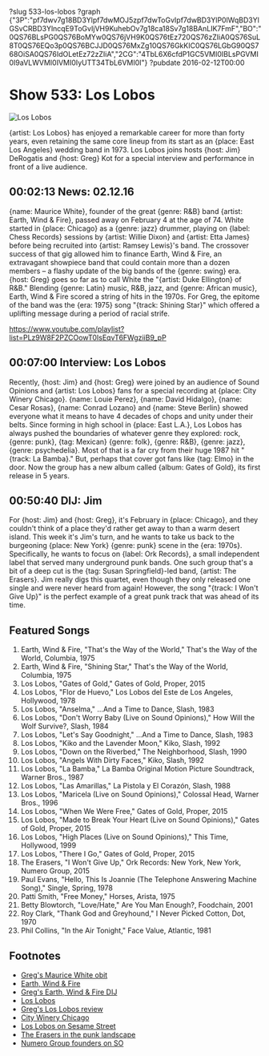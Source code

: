 ?slug 533-los-lobos
?graph {"3P":"pf7dwv7g18BD3Ylpf7dwMOJ5zpf7dwToGvIpf7dwBD3YlP0lWqBD3YlGSvCRBD3YlncqE9ToGvIjVH9KuhebOv7g18ca18Sv7g18BAnLIK7FmF","BO":"0QS76BLsPG0QS76BoMYw0QS76jVH9K0QS76tEz720QS76zZIiA0QS76SuL8T0QS76EQo3p0QS76BCJJD0QS76MxZg10QS76GkKIC0QS76LGbG90QS768OiSA0QS76IdOLetEz72zZIiA","2CG":"4TbL6X6cfdP1GC5VMI0IBLsPGVMI0I9aVLWVMI0IVMI0IyUTT34TbL6VMI0I"}
?pubdate 2016-02-12T00:00

# Show 533: Los Lobos

![Los Lobos](https://static.soundopinions.org/images/2016/loslobos_web.jpg)

{artist: Los Lobos} has enjoyed a remarkable career for more than forty years, even retaining the same core lineup from its start as an {place: East Los Angeles} wedding band in 1973. Los Lobos joins hosts {host: Jim} DeRogatis and {host: Greg} Kot for a special interview and performance in front of a live audience.

## 00:02:13 News: 02.12.16
{name: Maurice White}, founder of the great {genre: R&B} band {artist: Earth, Wind & Fire}, passed away on February 4 at the age of 74. White started in {place: Chicago} as a {genre: jazz} drummer, playing on {label: Chess Records} sessions by {artist: Willie Dixon} and {artist: Etta James} before being recruited into {artist: Ramsey Lewis}'s band. The crossover success of that gig allowed him to finance Earth, Wind & Fire, an extravagant showpiece band that could contain more than a dozen members – a flashy update of the big bands of the {genre: swing} era. {host: Greg} goes so far as to call White the "{artist: Duke Ellington} of R&B." Blending {genre: Latin} music, R&B, jazz, and {genre: African music}, Earth, Wind & Fire scored a string of hits in the 1970s. For Greg, the epitome of the band was the {era: 1975} song "{track: Shining Star}" which offered a uplifting message during a period of racial strife.

https://www.youtube.com/playlist?list=PLz9W8F2PZCOowT0IsEqvT6FWgziiB9_pP
## 00:07:00 Interview: Los Lobos
Recently, {host: Jim} and {host: Greg} were joined by an audience of Sound Opinions and {artist: Los Lobos} fans for a special recording at {place: City Winery Chicago}. {name: Louie Perez}, {name: David Hidalgo}, {name: Cesar Rosas}, {name: Conrad Lozano} and {name: Steve Berlin} showed everyone what it means to have 4 decades of chops and unity under their belts. Since forming in high school in {place: East L.A.}, Los Lobos has always pushed the boundaries of whatever genre they explored: rock, {genre: punk}, {tag: Mexican} {genre: folk}, {genre: R&B}, {genre: jazz}, {genre: psychedelia}. Most of that is a far cry from their huge 1987 hit "{track: La Bamba}." But, perhaps that cover got fans like {tag: Elmo} in the door. Now the group has a new album called {album: Gates of Gold}, its first release in 5 years. 

## 00:50:40 DIJ: Jim

For {host: Jim} and {host: Greg}, it's February in {place: Chicago}, and they couldn't think of a place they'd rather get away to than a warm desert island. This week it's Jim's turn, and he wants to take us back to the burgeoning {place: New York} {genre: punk} scene in the {era: 1970s}. Specifically, he wants to focus on {label: Ork Records}, a small independent label that served many underground punk bands. One such group that's a bit of a deep cut is the {tag: Susan Springfield}-led band, {artist: The Erasers}. Jim really digs this quartet, even though they only released one single and were never heard from again! However, the song "{track: I Won't Give Up}" is the perfect example of a great punk track that was ahead of its time. 

## Featured Songs

1. Earth, Wind & Fire, "That's the Way of the World," That's the Way of the World, Columbia, 1975 
1. Earth, Wind & Fire, "Shining Star," That's the Way of the World, Columbia, 1975 
1. Los Lobos, "Gates of Gold," Gates of Gold, Proper, 2015 
1. Los Lobos, "Flor de Huevo," Los Lobos del Este de Los Angeles, Hollywood, 1978 
1. Los Lobos, "Anselma," …And a Time to Dance, Slash, 1983
1. Los Lobos, "Don't Worry Baby (Live on Sound Opinions)," How Will the Wolf Survive?, Slash, 1984
1. Los Lobos, "Let's Say Goodnight," …And a Time to Dance, Slash, 1983
1. Los Lobos, "Kiko and the Lavender Moon," Kiko, Slash, 1992
1. Los Lobos, "Down on the Riverbed," The Neighborhood, Slash, 1990
1. Los Lobos, "Angels With Dirty Faces," Kiko, Slash, 1992
1. Los Lobos, "La Bamba," La Bamba Original Motion Picture Soundtrack, Warner Bros., 1987
1. Los Lobos, "Las Amarillas," La Pistola y El Corazón, Slash, 1988
1. Los Lobos, "Maricela (Live on Sound Opinions)," Colossal Head, Warner Bros., 1996
1. Los Lobos, "When We Were Free," Gates of Gold, Proper, 2015
1. Los Lobos, "Made to Break Your Heart (Live on Sound Opinions)," Gates of Gold, Proper, 2015
1. Los Lobos, "High Places (Live on Sound Opinions)," This Time, Hollywood, 1999
1. Los Lobos, "There I Go," Gates of Gold, Proper, 2015
1. The Erasers, "I Won't Give Up," Ork Records: New York, New York, Numero Group, 2015
1. Paul Evans, "Hello, This Is Joannie (The Telephone Answering Machine Song)," Single, Spring, 1978
1. Patti Smith, "Free Money," Horses, Arista, 1975
1. Betty Blowtorch, "Love/Hate," Are You Man Enough?, Foodchain, 2001
1. Roy Clark, "Thank God and Greyhound," I Never Picked Cotton, Dot, 1970
1. Phil Collins, "In the Air Tonight," Face Value, Atlantic, 1981


## Footnotes
- [Greg's Maurice White obit](http://www.chicagotribune.com/entertainment/music/ct-maurice-white-dead-20160204-column.html)
- [Earth, Wind & Fire](http://www.earthwindandfire.com/)
- [Greg's Earth, Wind & Fire DIJ](/show/312/#earthwindandfire)
- [Los Lobos](http://www.loslobos.org/site/)
- [Greg's Los Lobos review](http://www.chicagotribune.com/entertainment/music/kot/ct-ott-1127-los-lobos-20151123-column.html)
- [City Winery Chicago](http://www.citywinery.com/chicago/)
- [Los Lobos on Sesame Street](https://www.youtube.com/watch?v=uhzh2LHPzOo)
- [The Erasers in the punk landscape](http://flavorwire.com/555685/the-forgotten-women-of-punk-cbgb-vets-the-erasers-on-their-radically-populist-art-punk)
- [Numero Group founders on SO](/show/167/#numerogroup)
